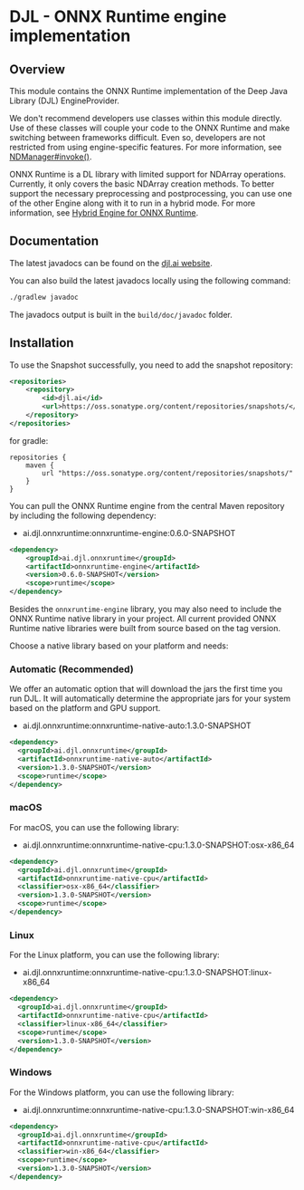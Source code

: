 # DJL - ONNX Runtime engine implementation

## Overview
This module contains the ONNX Runtime implementation of the Deep Java Library (DJL) EngineProvider.

We don't recommend developers use classes within this module directly.
Use of these classes will couple your code to the ONNX Runtime and make switching between frameworks difficult.
Even so, developers are not restricted from using engine-specific features.
For more information, see [NDManager#invoke()](https://javadoc.io/static/ai.djl/api/0.6.0/ai/djl/ndarray/NDManager.html#invoke-java.lang.String-ai.djl.ndarray.NDList-ai.djl.ndarray.NDList-ai.djl.util.PairList-).

ONNX Runtime is a DL library with limited support for NDArray operations.
Currently, it only covers the basic NDArray creation methods. To better support the necessary preprocessing and postprocessing,
you can use one of the other Engine along with it to run in a hybrid mode.
For more information, see [Hybrid Engine for ONNX Runtime](../../docs/onnxruntime/hybrid_engine.md).

## Documentation

The latest javadocs can be found on the [djl.ai website](https://javadoc.io/doc/ai.djl.pytorch/pytorch-engine/latest/index.html).

You can also build the latest javadocs locally using the following command:

```sh
./gradlew javadoc
```
The javadocs output is built in the `build/doc/javadoc` folder.

## Installation
To use the Snapshot successfully, you need to add the snapshot repository:

```xml
<repositories>
    <repository>
        <id>djl.ai</id>
        <url>https://oss.sonatype.org/content/repositories/snapshots/</url>
    </repository>
</repositories>
```

for gradle:

```
repositories {
    maven {
        url "https://oss.sonatype.org/content/repositories/snapshots/"
    }
}
```

You can pull the ONNX Runtime engine from the central Maven repository by including the following dependency:

- ai.djl.onnxruntime:onnxruntime-engine:0.6.0-SNAPSHOT

```xml
<dependency>
    <groupId>ai.djl.onnxruntime</groupId>
    <artifactId>onnxruntime-engine</artifactId>
    <version>0.6.0-SNAPSHOT</version>
    <scope>runtime</scope>
</dependency>
```
Besides the `onnxruntime-engine` library, you may also need to include the ONNX Runtime native library in your project.
All current provided ONNX Runtime native libraries were built from source based on the tag version.

Choose a native library based on your platform and needs:

### Automatic (Recommended)

We offer an automatic option that will download the jars the first time you run DJL.
It will automatically determine the appropriate jars for your system based on the platform and GPU support.

- ai.djl.onnxruntime:onnxruntime-native-auto:1.3.0-SNAPSHOT

```xml
<dependency>
  <groupId>ai.djl.onnxruntime</groupId>
  <artifactId>onnxruntime-native-auto</artifactId>
  <version>1.3.0-SNAPSHOT</version>
  <scope>runtime</scope>
</dependency>
```

### macOS
For macOS, you can use the following library:

- ai.djl.onnxruntime:onnxruntime-native-cpu:1.3.0-SNAPSHOT:osx-x86_64

```xml
<dependency>
  <groupId>ai.djl.onnxruntime</groupId>
  <artifactId>onnxruntime-native-cpu</artifactId>
  <classifier>osx-x86_64</classifier>
  <version>1.3.0-SNAPSHOT</version>
  <scope>runtime</scope>
</dependency>
```

### Linux
For the Linux platform, you can use the following library:

- ai.djl.onnxruntime:onnxruntime-native-cpu:1.3.0-SNAPSHOT:linux-x86_64

```xml
<dependency>
  <groupId>ai.djl.onnxruntime</groupId>
  <artifactId>onnxruntime-native-cpu</artifactId>
  <classifier>linux-x86_64</classifier>
  <scope>runtime</scope>
  <version>1.3.0-SNAPSHOT</version>
</dependency>
```

### Windows

For the Windows platform, you can use the following library:

- ai.djl.onnxruntime:onnxruntime-native-cpu:1.3.0-SNAPSHOT:win-x86_64

```xml
<dependency>
  <groupId>ai.djl.onnxruntime</groupId>
  <artifactId>onnxruntime-native-cpu</artifactId>
  <classifier>win-x86_64</classifier>
  <scope>runtime</scope>
  <version>1.3.0-SNAPSHOT</version>
</dependency>
```
